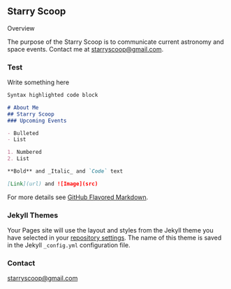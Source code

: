 ## Starry Scoop

Overview

The purpose of the Starry Scoop is to communicate current astronomy and space events. Contact me at starryscoop@gmail.com. 



### Test

Write something here

```markdown
Syntax highlighted code block

# About Me
## Starry Scoop
### Upcoming Events

- Bulleted
- List

1. Numbered
2. List

**Bold** and _Italic_ and `Code` text

[Link](url) and ![Image](src)
```

For more details see [GitHub Flavored Markdown](https://guides.github.com/features/mastering-markdown/).

### Jekyll Themes

Your Pages site will use the layout and styles from the Jekyll theme you have selected in your [repository settings](https://github.com/kaitlynn200275/Starry-Scoop/settings). The name of this theme is saved in the Jekyll `_config.yml` configuration file.

### Contact

starryscoop@gmail.com 

